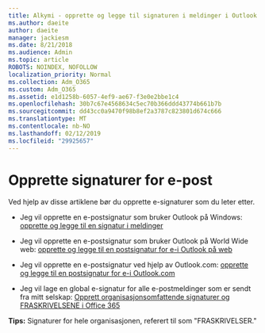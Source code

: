 ```yaml
---
title: Alkymi - opprette og legge til signaturen i meldinger i Outlook
ms.author: daeite
author: daeite
manager: jackiesm
ms.date: 8/21/2018
ms.audience: Admin
ms.topic: article
ROBOTS: NOINDEX, NOFOLLOW
localization_priority: Normal
ms.collection: Adm_O365
ms.custom: Adm_O365
ms.assetid: e1d1258b-6057-4ef9-ae67-f3e0e2bbe1c4
ms.openlocfilehash: 30b7c67e4568634c5ec70b366ddd43774b661b7b
ms.sourcegitcommit: dd43cc0a9470f98b8ef2a3787c823801d674c666
ms.translationtype: MT
ms.contentlocale: nb-NO
ms.lasthandoff: 02/12/2019
ms.locfileid: "29925657"
---
```

# <a name="creating-email-signatures"></a>Opprette signaturer for e-post

Ved hjelp av disse artiklene bør du opprette e-signaturer som du leter etter.
  
- Jeg vil opprette en e-postsignatur som bruker Outlook på Windows: [opprette og legge til en signatur i meldinger](https://support.office.com/article/8ee5d4f4-68fd-464a-a1c1-0e1c80bb27f2.aspx)
    
- Jeg vil opprette en e-postsignatur som bruker Outlook på World Wide web: [opprette og legge til en postsignatur for e-i Outlook på web](https://support.office.com/article/5ff9dcfd-d3f1-447b-b2e9-39f91b074ea3.aspx)
    
- Jeg vil opprette en e-postsignatur ved hjelp av Outlook.com: [opprette og legge til en postsignatur for e-i Outlook.com](https://support.office.com/article/776d9006-abdf-444e-b5b7-a61821dff034.aspx)
    
- Jeg vil lage en global e-signatur for alle e-postmeldinger som er sendt fra mitt selskap: [Opprett organisasjonsomfattende signaturer og FRASKRIVELSENE i Office 365](https://support.office.com/article/2d75860f-c527-4352-a7f6-73eba54c0c72.aspx)
    
 **Tips:** Signaturer for hele organisasjonen, referert til som "FRASKRIVELSER." 
  

